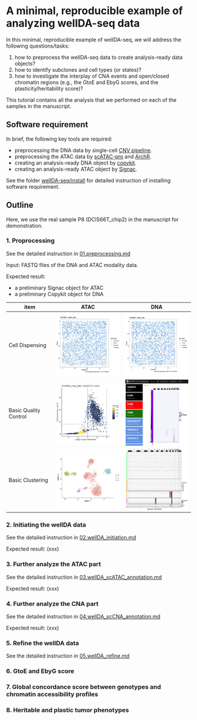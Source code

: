 # A minimal, reproducible example of analyzing wellDA-seq data

In this minimal, reproducible example of wellDA-seq, we will address the following questions/tasks: 
1) how to preprocess the wellDA-seq data to create analysis-ready data objects?
2) how to identify subclones and cell types (or states)?
3) how to investigate the interplay of CNA events and open/closed chromatin regions (e.g., the GtoE and EbyG scores, and the plasticity/heritability score)?

This tutorial contains all the analysis that we performed on each of the samples in the manuscript. 

## Software requirement

In brief, the following key tools are required: 
- preprocessing the DNA data by single-cell [CNV pipeline](https://github.com/navinlabcode/CNV_pipeline).
- preprocessing the ATAC data by [scATAC-pro](https://github.com/Puriney/scATAC-pro) and [ArchR](https://github.com/GreenleafLab/ArchR).
- creating an analysis-ready DNA object by [copykit](https://github.com/navinlabcode/copykit).
- creating an analysis-ready ATAC object by [Signac](https://stuartlab.org/signac/).

See the folder [wellDA-seq/install](https://github.com/navinlabcode/wellDA-seq/tree/main/install) for detailed instruction of installing software requirement. 

## Outline

Here, we use the real sample P8 (DCIS66T_chip2) in the manuscript for demonstration.

### 1. Proprocessing

See the detailed instruction in [01.preprocessing.md](https://github.com/navinlabcode/wellDA-seq/blob/main/tutorial/01.preprocessing.md)

Input: FASTQ files of the DNA and ATAC modality data. 

Expected result:
- a preliminary Signac object for ATAC
- a preliminary Copykit object for DNA


| item                  | ATAC                                                                                                                                                | DNA                                                                                                                                                           |
| --------------------- | --------------------------------------------------------------------------------------------------------------------------------------------------- | ------------------------------------------------------------------------------------------------------------------------------------------------------------- |
| Cell Dispensing       | <img src="https://github.com/navinlabcode/wellDA-seq/raw/main/website_resource/tutorial/atac.wafargen_physical_dispense.png?raw=true" width="250">  | <img src="https://github.com/navinlabcode/wellDA-seq/blob/main/website_resource/tutorial/dna_dispense.png?raw=true" alt="txt" width="250">                    |
| Basic Quality Control | <img src="https://github.com/navinlabcode/wellDA-seq/raw/main/website_resource/tutorial/atac_QC_basic.png?raw=true" alt="txt" width="250">          | <img src="https://github.com/navinlabcode/wellDA-seq/raw/main/website_resource/tutorial/dna_snapshot_CNApipeline.png?raw=true" alt="txt" width="250">         |
| Basic Clustering      | <img src="https://github.com/navinlabcode/wellDA-seq/raw/main/website_resource/tutorial/atac_overview_umap_snn.png?raw=true" alt="txt" width="250"> | <img src="https://github.com/navinlabcode/wellDA-seq/raw/main/website_resource/tutorial/dna.clean.plotHeatmap.clones.004.png?raw=true" alt="txt" width="250"> |




### 2. Initiating the wellDA data

See the detailed instruction in [02.wellDA_initiation.md](https://github.com/navinlabcode/wellDA-seq/blob/main/tutorial/02.wellDA_initiation.md)

Expected result:
(xxx)

### 3. Further analyze the ATAC part

See the detailed instruction in [03.wellDA_scATAC_annotation.md](https://github.com/navinlabcode/wellDA-seq/blob/main/tutorial/03.wellDA_scATAC_annotation.md)

Expected result:
(xxx)

### 4. Further analyze the CNA part

See the detailed instruction in [04.wellDA_scCNA_annotation.md](https://github.com/navinlabcode/wellDA-seq/blob/main/tutorial/04.wellDA_scCNA_annotation.md)

Expected result:
(xxx)

### 5. Refine the wellDA data

See the detailed instruction in [05.wellDA_refine.md](https://github.com/navinlabcode/wellDA-seq/blob/main/tutorial/05.wellDA_refine.md)


### 6. GtoE and EbyG score

### 7. Global concordance score between genotypes and chromatin accessibility profiles

### 8. Heritable and plastic tumor phenotypes

